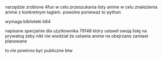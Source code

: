 narzędzie zrobione 4fun w celu przeszukania listy anime w celu znalezienia anime z konkretnym tagiem. powolne ponieważ to python

wymaga biblioteki b64

napisane specjalnie dla użytkownika 79148 który ustawił swoją listę na prywatną żeby nikt nie wiedział że ustawia anime na obejrzane zamiast planowane


to nie powinno być publiczne btw
